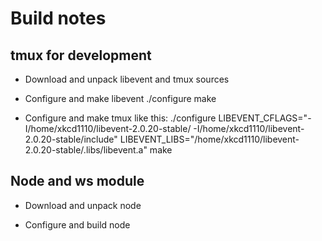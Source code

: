 # Build notes

## tmux for development

- Download and unpack libevent and tmux sources

- Configure and make libevent
    ./configure
    make

- Configure and make tmux like this:
    ./configure LIBEVENT_CFLAGS="-I/home/xkcd1110/libevent-2.0.20-stable/ -I/home/xkcd1110/libevent-2.0.20-stable/include" LIBEVENT_LIBS="/home/xkcd1110/libevent-2.0.20-stable/.libs/libevent.a"
    make

## Node and ws module

- Download and unpack node

- Configure and build node
